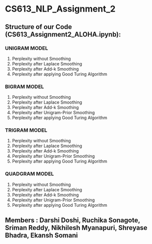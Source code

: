 # CS613_NLP_Assignment_2

## Structure of our Code (CS613_Assignment2_ALOHA.ipynb):
###  UNIGRAM MODEL
1. Perplexity without Smoothing
2. Perplexity after Laplace Smoothing
3. Perplexity after Add-k Smoothing
4. Perplexity after applying Good Turing Algorithm
###  BIGRAM MODEL
1. Perplexity without Smoothing
2. Perplexity after Laplace Smoothing
3. Perplexity after Add-k Smoothing
4. Perplexity after Unigram-Prior Smoothing
5. Perplexity after applying Good Turing Algorithm
###  TRIGRAM MODEL
1. Perplexity without Smoothing
2. Perplexity after Laplace Smoothing
3. Perplexity after Add-k Smoothing
4. Perplexity after Unigram-Prior Smoothing
5. Perplexity after applying Good Turing Algorithm
###  QUADGRAM MODEL
1. Perplexity without Smoothing
2. Perplexity after Laplace Smoothing
3. Perplexity after Add-k Smoothing
4. Perplexity after Unigram-Prior Smoothing
5. Perplexity after applying Good Turing Algorithm
## Members : Darshi Doshi, Ruchika Sonagote, Sriman Reddy, Nikhilesh Myanapuri, Shreyase Bhadra, Ekansh Somani
